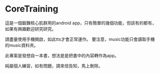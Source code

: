 # CoreTraining

這是一個鍛鍊核心肌群用的android app，只有簡單的幾個功能，但該有的都有，如果有興趣歡迎研究研究。

請盡量使用手機開啟，如此tts才會正常運作。
要注意，music功能只會讀取手機的music資料夾。

此專案是發想自一本書，想法是是把書中的內容轉作為app。

純屬個人練習，如有問題，請來信告知，馬上刪除。
